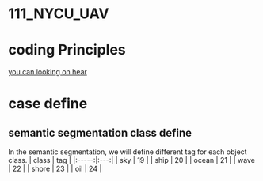 # 111_NYCU_UAV

# coding Principles
[you can looking on hear](https://medium.com/@pioneering_glace_mouse_317/%E7%A8%8B%E5%BC%8F%E7%A2%BC%E6%92%B0%E5%AF%AB%E8%A6%8F%E5%AE%9A%E5%8F%8A%E5%B0%88%E6%A1%88%E7%AE%A1%E7%90%86-part-1-dc5d505d2d4e)

# case define

## semantic segmentation class define
In the semantic segmentation, we will define different tag for each object class.
| class | tag |
|:-----:|:---:|
|  sky  | 19  |
| ship  | 20  |
| ocean | 21  |
| wave  | 22  |
| shore | 23  |
|  oil  | 24  |


